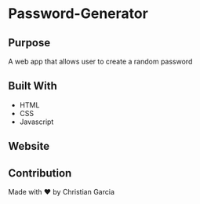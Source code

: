 # Password-Generator

## Purpose
A web app that allows user to create a random password

## Built With
* HTML
* CSS
* Javascript

## Website

## Contribution
Made with ❤️ by Christian Garcia